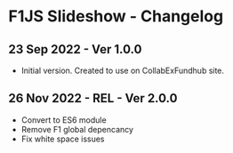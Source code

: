 # F1JS Slideshow - Changelog

## 23 Sep 2022 - Ver 1.0.0
  - Initial version. Created to use on CollabExFundhub site.

## 26 Nov 2022 - REL - Ver 2.0.0
  - Convert to ES6 module
  - Remove F1 global depencancy
  - Fix white space issues 
